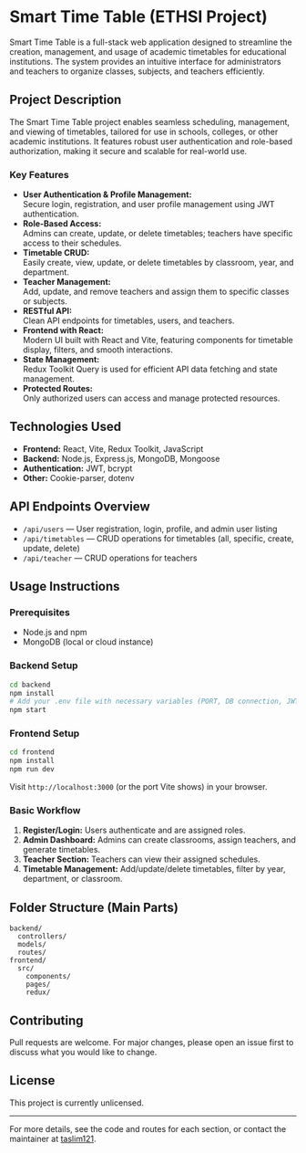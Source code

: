 # Smart Time Table (ETHSI Project)

Smart Time Table is a full-stack web application designed to streamline the creation, management, and usage of academic timetables for educational institutions. The system provides an intuitive interface for administrators and teachers to organize classes, subjects, and teachers efficiently.

## Project Description

The Smart Time Table project enables seamless scheduling, management, and viewing of timetables, tailored for use in schools, colleges, or other academic institutions. It features robust user authentication and role-based authorization, making it secure and scalable for real-world use.

### Key Features

- **User Authentication & Profile Management:**  
  Secure login, registration, and user profile management using JWT authentication.
- **Role-Based Access:**  
  Admins can create, update, or delete timetables; teachers have specific access to their schedules.
- **Timetable CRUD:**  
  Easily create, view, update, or delete timetables by classroom, year, and department.
- **Teacher Management:**  
  Add, update, and remove teachers and assign them to specific classes or subjects.
- **RESTful API:**  
  Clean API endpoints for timetables, users, and teachers.
- **Frontend with React:**  
  Modern UI built with React and Vite, featuring components for timetable display, filters, and smooth interactions.
- **State Management:**  
  Redux Toolkit Query is used for efficient API data fetching and state management.
- **Protected Routes:**  
  Only authorized users can access and manage protected resources.

## Technologies Used

- **Frontend:** React, Vite, Redux Toolkit, JavaScript
- **Backend:** Node.js, Express.js, MongoDB, Mongoose
- **Authentication:** JWT, bcrypt
- **Other:** Cookie-parser, dotenv

## API Endpoints Overview

- `/api/users` — User registration, login, profile, and admin user listing
- `/api/timetables` — CRUD operations for timetables (all, specific, create, update, delete)
- `/api/teacher` — CRUD operations for teachers

## Usage Instructions

### Prerequisites

- Node.js and npm
- MongoDB (local or cloud instance)

### Backend Setup

```bash
cd backend
npm install
# Add your .env file with necessary variables (PORT, DB connection, JWT secret, etc.)
npm start
```

### Frontend Setup

```bash
cd frontend
npm install
npm run dev
```

Visit `http://localhost:3000` (or the port Vite shows) in your browser.

### Basic Workflow

1. **Register/Login:** Users authenticate and are assigned roles.
2. **Admin Dashboard:** Admins can create classrooms, assign teachers, and generate timetables.
3. **Teacher Section:** Teachers can view their assigned schedules.
4. **Timetable Management:** Add/update/delete timetables, filter by year, department, or classroom.

## Folder Structure (Main Parts)

```
backend/
  controllers/
  models/
  routes/
frontend/
  src/
    components/
    pages/
    redux/
```

## Contributing

Pull requests are welcome. For major changes, please open an issue first to discuss what you would like to change.

## License

This project is currently unlicensed.

---

For more details, see the code and routes for each section, or contact the maintainer at [taslim121](https://github.com/taslim121).
